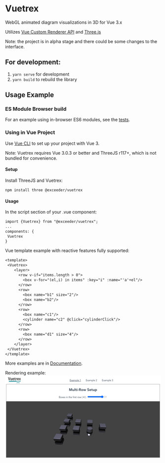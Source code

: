 # Vuetrex

WebGL animated diagram visualizations in 3D for Vue 3.x
 
Utilizes [Vue Custom Renderer API](https://v3.vuejs.org/api/global-api.html#createrenderer) and [Three.js](https://threejs.org/)
    
Note: the project is in alpha stage and there could be some changes to the interface.

## For development:

1.  `yarn serve` for development
2.  `yarn build` to rebuild the library

## Usage Example

### ES Module Browser build
For an example using in-browser ES6 modules, see the [tests](tests/iife).

### Using in Vue Project
Use [Vue CLI](https://github.com/vuejs/vue-cli) to set up your project with Vue 3. 

Note: Vuetrex requires Vue 3.0.3 or better and ThreeJS r117+, which is not bundled for convenience.

#### Setup
Install ThreeJS and Vuetrex:
```
npm install three @exceeder/vuetrex
```

#### Usage
In the script section of your .vue component:
```
import {Vuetrex} from "@exceeder/vuetrex";
...
components: {
 Vuetrex
}
```

Vue template example with reactive features fully supported:
```
<template>
 <Vuetrex>
    <layer>
      <row v-if="items.length > 0">
        <box v-for="(el,i) in items" :key="i" :name="'a'+el"/>
      </row>
      <row>
        <box name="b1" size="2"/>
        <box name="b2"/>
      </row>
      <row>
        <box name="c1"/>
        <cylinder name="c2" @click="cylinderClick"/>
      </row>
      <row>
        <box name="d1" size="4"/>
      </row>
    </layer>
 </Vuetrex>
</template>
```

More examples are in [Documentation](docs/README.md).

Rendering example:
![image](docs/screenshot.png)



